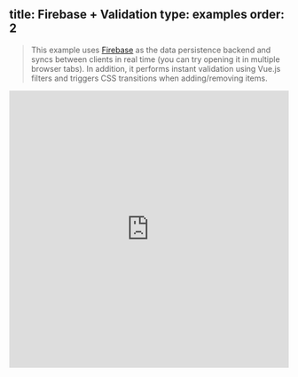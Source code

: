 title: Firebase + Validation
type: examples
order: 2
---

> This example uses [Firebase](https://www.firebase.com/) as the data persistence backend and syncs between clients in real time (you can try opening it in multiple browser tabs). In addition, it performs instant validation using Vue.js filters and triggers CSS transitions when adding/removing items.

<iframe width="100%" height="500" src="http://jsfiddle.net/yyx990803/2EN3Z/embedded/result,html,js,css" allowfullscreen="allowfullscreen" frameborder="0"></iframe>